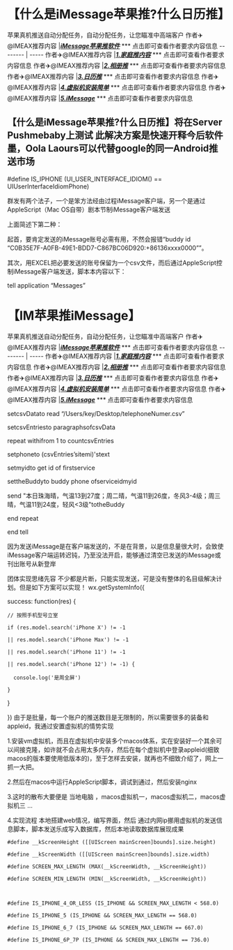 # 【什么是iMessage苹果推?什么日历推】
苹果真机推送自动分配任务，自动分配任务，让您瞄准中高端客户
作者✈️@IMEAX推荐内容     |[***iMessage苹果推软件***](https://t.me/IMEAX) *** 点击即可查看作者要求内容信息
-------- | -----
作者✈️@IMEAX推荐内容     |[***1.家庭推内容***](https://t.me/IMEAX) *** 点击即可查看作者要求内容信息
作者✈️@IMEAX推荐内容     |[***2.相册推***](https://t.me/IMEAX) *** 点击即可查看作者要求内容信息
作者✈️@IMEAX推荐内容     |[***3.日历推***](https://t.me/IMEAX) *** 点击即可查看作者要求内容信息
作者✈️@IMEAX推荐内容     |[***4.虚拟机安装简单***](https://t.me/IMEAX) *** 点击即可查看作者要求内容信息
作者✈️@IMEAX推荐内容     |[***5.iMessage***](https://t.me/IMEAX) *** 点击即可查看作者要求内容信息


## 【什么是iMessage苹果推?什么日历推】将在Server Pushmebaby上测试 此解决方案是快速开释今后软件墨，Oola Laours可以代替google的同一Android推送市场
#define IS_IPHONE (UI_USER_INTERFACE_IDIOM() == UIUserInterfaceIdiomPhone)  

 
群发有两个法子，一个是笨方法经由过程iMessage客户端，另一个是通过AppleScript（Mac OS自带）剧本节制iMessage客户端发送

上面简述下第二种：

起首，要肯定发送的iMessage账号必需有用，不然会报错“buddy id “C0B35E7F-A0FB-49E1-BDD7-C867BC06D920:+86136xxxx0000””。

其次，用EXCEL把必要发送的账号保留为一个csv文件，而后通过AppleScript控制iMessage客户端发送，脚本本内容以下：

tell application “Messages”


# 【IM苹果推iMessage】
苹果真机推送自动分配任务，自动分配任务，让您瞄准中高端客户
作者✈️@IMEAX推荐内容     |[***iMessage苹果推软件***](https://t.me/IMEAX) *** 点击即可查看作者要求内容信息
-------- | -----
作者✈️@IMEAX推荐内容     |[***1.家庭推内容***](https://t.me/IMEAX) *** 点击即可查看作者要求内容信息
作者✈️@IMEAX推荐内容     |[***2.相册推***](https://t.me/IMEAX) *** 点击即可查看作者要求内容信息
作者✈️@IMEAX推荐内容     |[***3.日历推***](https://t.me/IMEAX) *** 点击即可查看作者要求内容信息
作者✈️@IMEAX推荐内容     |[***4.虚拟机安装简单***](https://t.me/IMEAX) *** 点击即可查看作者要求内容信息
作者✈️@IMEAX推荐内容     |[***5.iMessage***](https://t.me/IMEAX) *** 点击即可查看作者要求内容信息


setcsvDatato read “/Users/key/Desktop/telephoneNumer.csv”

setcsvEntriesto paragraphsofcsvData

repeat withifrom 1 to countcsvEntries

setphoneto (csvEntries’sitemi)'stext

setmyidto get id of firstservice

settheBuddyto buddy phone ofserviceidmyid

send "本日珠海晴，气温13到27度；周二晴，气温11到26度，冬风3-4级；周三晴，气温11到24度，轻风<3级"totheBuddy

end repeat

end tell

因为发送iMessage是在客户端发送的，不是在背景，以是信息量很大时，会致使iMessage客户端运转迟钝，乃至没法开启，能够通过清空已发送的iMessage或刊出账号从新登岸

团体实现思绪先容
不少都是片断，只能实现发送，可是没有整体的名目级解决计划。但是如下方案可以实现！
wx.getSystemInfo({

  success: function(res) {

    // 按照手机型号立室

    if (res.model.search('iPhone X') != -1

    || res.model.search('iPhone Max') != -1 

    || res.model.search('iPhone 11') != -1

    || res.model.search('iPhone 12') != -1) {

      console.log('是周全屏')

    }

  }

})
由于是批量，每一个账户的推送数目是无限制的，所以需要很多的装备和appleid，我通过安置虚拟机的情势实现

1.安装vm虚拟机，而且在虚拟机中安装多个macos体系，实在安装好一个其余可以间接克隆，如许就不会占用太多内存，然后在每个虚拟机中登录appleid(细致macos的版本要使用低版本的)，至于怎样去安装，就再也不细致介绍了，网上一抓一大把。

2.然后在macos中运行AppleScript脚本，调试到通过，然后安装nginx

3.这时的散布大要便是 当地电脑 ，macos虚拟机一，macos虚拟机二，macos虚拟机三 …

4.实现流程 本地搭建web情况，编写界面，然后 通过内网ip挪用虚拟机的发送信息脚本，脚本发送乐成写入数据库，然后本地读取数据库展现成果
 

    #define __kScreenHeight ([[UIScreen mainScreen]bounds].size.height)

    #define __kScreenWidth ([[UIScreen mainScreen]bounds].size.width)  

    #define SCREEN_MAX_LENGTH (MAX(__kScreenWidth, __kScreenHeight))

    #define SCREEN_MIN_LENGTH (MIN(__kScreenWidth, __kScreenHeight)) 

 

    #define IS_IPHONE_4_OR_LESS (IS_IPHONE && SCREEN_MAX_LENGTH < 568.0)  

    #define IS_IPHONE_5 (IS_IPHONE && SCREEN_MAX_LENGTH == 568.0)  

    #define IS_IPHONE_6_7 (IS_IPHONE && SCREEN_MAX_LENGTH == 667.0)  

    #define IS_IPHONE_6P_7P (IS_IPHONE && SCREEN_MAX_LENGTH == 736.0)